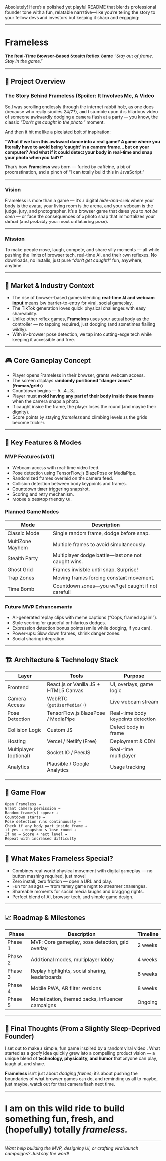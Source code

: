 Absolutely! Here’s a polished yet playful README that blends professional founder tone with a fun, relatable narrative—like you’re telling the story to your fellow devs and investors but keeping it sharp and engaging:

---

# Frameless

**The Real-Time Browser-Based Stealth Reflex Game**
*“Stay out of frame. Stay in the game.”*

---

## 🚀 Project Overview

### The Story Behind Frameless (Spoiler: It Involves Me, A Video

So,I was scrolling endlessly through the internet rabbit hole, as one does (because who really studies 24/7?), and I stumble upon this hilarious video of someone awkwardly dodging a camera flash at a party — you know, the classic *“Don’t get caught in the photo!”* moment.

And then it hit me like a pixelated bolt of inspiration:

**“What if we turn this awkward dance into a real game? A game where you literally have to avoid being ‘caught’ in a camera frame... but on your computer? And what if it could detect your body in real-time and snap your photo when you fail?!”**

That’s how **Frameless** was born — fueled by caffeine, a bit of procrastination, and a pinch of “I can totally build this in JavaScript.”

---

### Vision

Frameless is more than a game — it’s a digital *hide-and-seek* where your body is the avatar, your living room is the arena, and your webcam is the judge, jury, and photographer. It’s a browser game that dares you to *not be seen* — or face the consequences of a photo snap that immortalizes your defeat (and probably your most unflattering pose).

---

### Mission

To make people move, laugh, compete, and share silly moments — all while pushing the limits of browser tech, real-time AI, and their own reflexes. No downloads, no installs, just pure *“don’t get caught!”* fun, anywhere, anytime.

---

## 🎯 Market & Industry Context

* The rise of browser-based games blending **real-time AI and webcam input** means low barrier-to-entry for viral, social gameplay.
* The TikTok generation loves quick, physical challenges with easy shareability.
* Unlike other reflex games, **Frameless** uses your actual body as the controller — no tapping required, just dodging (and sometimes flailing wildly).
* With in-browser pose detection, we tap into cutting-edge tech while keeping it accessible and free.

---

## 🎮 Core Gameplay Concept

* Player opens Frameless in their browser, grants webcam access.
* The screen displays **randomly positioned “danger zones” (frames/grids)**.
* Countdown begins — 5…4…3…
* Player must **avoid having any part of their body inside these frames** when the camera snaps a photo.
* If caught inside the frame, the player loses the round (and maybe their dignity).
* Score points by staying *frameless* and climbing levels as the grids become trickier.

---

## 🧩 Key Features & Modes

### MVP Features (v0.1)

* Webcam access with real-time video feed.
* Pose detection using TensorFlow\.js BlazePose or MediaPipe.
* Randomized frames overlaid on the camera feed.
* Collision detection between body keypoints and frames.
* Countdown timer triggering snapshot.
* Scoring and retry mechanism.
* Mobile & desktop friendly UI.

### Planned Game Modes

| Mode             | Description                                           |
| ---------------- | ----------------------------------------------------- |
| Classic Mode     | Single random frame, dodge before snap.               |
| MultiZone Mayhem | Multiple frames to avoid simultaneously.              |
| Stealth Party    | Multiplayer dodge battle—last one not caught wins.    |
| Ghost Grid       | Frames invisible until snap. Surprise!                |
| Trap Zones       | Moving frames forcing constant movement.              |
| Time Bomb        | Countdown zones—you *will* get caught if not careful! |

### Future MVP Enhancements

* AI-generated replay clips with meme captions (“Oops, framed again!”).
* Style scoring for graceful or hilarious dodges.
* Expression detection bonus points (smile while dodging, if you can).
* Power-ups: Slow down frames, shrink danger zones.
* Social sharing integration.

---

## 🏗️ Architecture & Technology Stack

| Layer                  | Tools                                 | Purpose                            |
| ---------------------- | ------------------------------------- | ---------------------------------- |
| Frontend               | React.js or Vanilla JS + HTML5 Canvas | UI, overlays, game logic           |
| Camera Access          | WebRTC (`getUserMedia()`)             | Live webcam stream                 |
| Pose Detection         | TensorFlow\.js BlazePose / MediaPipe  | Real-time body keypoints detection |
| Collision Logic        | Custom JS                             | Detect body in frame               |
| Hosting                | Vercel / Netlify (Free)               | Deployment & CDN                   |
| Multiplayer (optional) | Socket.IO / PeerJS                    | Real-time multiplayer              |
| Analytics              | Plausible / Google Analytics          | Usage tracking                     |

---

## 🔄 Game Flow

```
Open Frameless →
Grant camera permission →
Random frame(s) appear →
Countdown starts →
Pose detection runs continuously →
Check if any body part inside frame →
If yes → Snapshot & lose round →
If no → Score + next level →
Repeat with increased difficulty
```

---

## 🎯 What Makes Frameless Special?

* Combines real-world physical movement with digital gameplay — no button mashing required, just move!
* Zero install, zero friction — open a URL and play.
* Fun for all ages — from family game night to streamer challenges.
* Shareable moments for social media laughs and bragging rights.
* Perfect blend of AI, browser tech, and simple game design.

---

## 📈 Roadmap & Milestones

| Phase   | Description                                      | Timeline |
| ------- | ------------------------------------------------ | -------- |
| Phase 1 | MVP: Core gameplay, pose detection, grid overlay | 2 weeks  |
| Phase 2 | Additional modes, multiplayer lobby              | 4 weeks  |
| Phase 3 | Replay highlights, social sharing, leaderboards  | 6 weeks  |
| Phase 4 | Mobile PWA, AR filter versions                   | 8 weeks  |
| Phase 5 | Monetization, themed packs, influencer campaigns | Ongoing  |

---

## 🧠 Final Thoughts (From a Slightly Sleep-Deprived Founder)

I set out to make a simple, fun game inspired by a random viral video . What started as a goofy idea quickly grew into a compelling product vision — a unique blend of **technology, physicality, and humor** that anyone can play, laugh at, and share.

**Frameless** isn’t just about *dodging frames*; it’s about pushing the boundaries of what browser games can do, and reminding us all to maybe, just maybe, watch out for that camera flash next time.

---

# I am on this wild ride to build something fun, fresh, and (hopefully) totally *frameless.*

---

*Want help building the MVP, designing UI, or crafting viral launch campaigns? Just say the word!*
